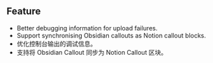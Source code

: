 ## Feature

- Better debugging information for upload failures.
- Support synchronising Obsidian callouts as Notion callout blocks.
- 优化控制台输出的调试信息。
- 支持将 Obsidian Callout 同步为 Notion Callout 区块。
